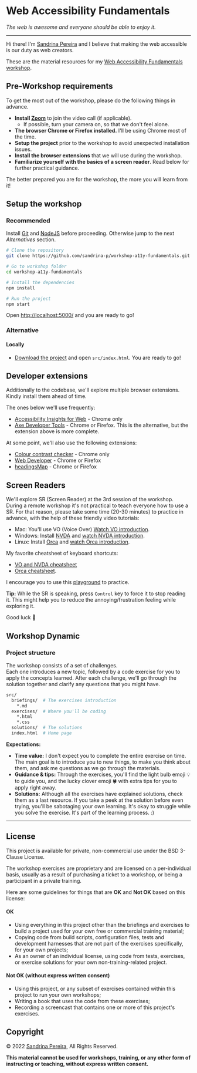 # Web Accessibility Fundamentals

_The web is awesome and everyone should be able to enjoy it._

---

Hi there! I'm [Sandrina Pereira](https://twitter.com/a_sandrina_p) and I believe that making the web accessible is our duty as web creators.

These are the material resources for my [Web Accessibility Fundamentals workshop](https://www.sandrina-p.net/workshop-a11y/).

## Pre-Workshop requirements

To get the most out of the workshop, please do the following things in advance.

- **Install [Zoom](http://zoom.com/)** to join the video call (if applicable).
  - If possible, turn your camera on, so that we don't feel alone.
- **The browser Chrome or Firefox installed.** I'll be using Chrome most of the time.
- **Setup the project** prior to the workshop to avoid unexpected installation issues.
- **Install the browser extensions** that we will use during the workshop.
- **Familiarize yourself with the basics of a screen reader**. Read below for further practical guidance.

The better prepared you are for the workshop, the more you will learn from it!

## Setup the workshop

### Recommended

Install [Git](https://git-scm.com/) and [NodeJS](https://nodejs.org/en/) before proceeding. Otherwise jump to the next _Alternatives_ section.

```bash
# Clone the repository
git clone https://github.com/sandrina-p/workshop-a11y-fundamentals.git

# Go to workshop folder
cd workshop-a11y-fundamentals

# Install the dependencies
npm install

# Run the project
npm start
```

Open [http://localhost:5000/](http://localhost:5000/) and you are ready to go!

### Alternative

#### Locally

- [Download the project](https://github.com/sandrina-p/workshop-a11y-fundamentals/archive/main.zip) and open `src/index.html`. You are ready to go!

## Developer extensions

Additionally to the codebase, we'll explore multiple browser extensions. Kindly install them ahead of time.

The ones below we'll use frequently:

- [Accessibility Insights for Web](https://accessibilityinsights.io/en/downloads/) - Chrome only
- [Axe Developer Tools](https://www.deque.com/axe/browser-extensions/) - Chrome or Firefox. This is the alternative, but the extension above is more complete.

At some point, we'll also use the following extensions:

- [Colour contrast checker](https://colourcontrast.cc/) - Chrome only
- [Web Developer](https://chrispederick.com/work/web-developer/) - Chrome or Firefox
- [headingsMap](https://www.learningapps.co.uk/moodle/xertetoolkits/play.php?template_id=1309#page1section3) - Chrome or Firefox

## Screen Readers

We'll explore SR (Screen Reader) at the 3rd session of the workshop. During a remote workshop it's not practical to teach everyone how to use a SR. For that reason, please take some time (20-30 minutes) to practice in advance, with the help of these friendly video tutorials:

- Mac: You'll use VO (Voice Over) [Watch VO introduction](https://www.youtube.com/watch?v=5R-6WvAihms&t=198s).
- Windows: Install [NVDA](https://www.nvaccess.org/) and [watch NVDA introduction](https://www.youtube.com/watch?v=Jao3s_CwdRU).
- Linux: Install [Orca](https://wiki.gnome.org/Projects/Orca) and [watch Orca introduction](https://www.youtube.com/watch?v=8OWSztc3AtY).

My favorite cheatsheet of keyboard shortcuts:

- [VO and NVDA cheatsheet](https://dequeuniversity.com/screenreaders/survival-guide)
- [Orca cheatsheet](https://help.gnome.org/users/orca/stable/commands_controlling_orca.html.en).

I encourage you to use this [playground](https://sgwvk.csb.app/) to practice.

**Tip:** While the SR is speaking, press `Control` key to force it to stop reading it. This might help you to reduce the annoying/frustration feeling while exploring it.

Good luck 🤞

## Workshop Dynamic

### Project structure

The workshop consists of a set of challenges.  
Each one introduces a new topic, followed by a code exercise for you to apply the concepts learned.
After each challenge, we'll go through the solution together and clarify any questions that you might have.

```bash
src/
  briefings/  # The exercises introduction
    *.md
  exercises/  # Where you'll be coding
    *.html
    *.css
  solutions/  # The solutions
  index.html  # Home page
```

**Expectations:**

- **Time value:** I don't expect you to complete the entire exercise on time. The main goal is to introduce you to new things, to make you think about them, and ask me questions as we go through the materials.
- **Guidance & tips:** Through the exercises, you'll find the light bulb emoji 💡 to guide you, and the lucky clover emoji 🍀 with extra tips for you to apply right away.
- **Solutions:** Although all the exercises have explained solutions, check them as a last resource. If you take a peek at the solution before even trying, you'll be sabotaging your own learning. It's okay to struggle while you solve the exercise. It's part of the learning process. :)

---

## License

This project is available for private, non-commercial use under the BSD 3-Clause License.

The workshop exercises are proprietary and are licensed on a per-individual basis,
usually as a result of purchasing a ticket to a workshop, or being a participant
in a private training.

Here are some guidelines for things that are **OK** and **Not OK** based on this license:

#### OK

- Using everything in this project other than the briefings and exercises
  to build a project used for your own free or commercial training material;
- Copying code from build scripts, configuration files, tests and development
  harnesses that are not part of the exercises specifically, for your own projects;
- As an owner of an individual license, using code from tests, exercises, or
  exercise solutions for your own non-training-related project.

#### Not OK (without express written consent)

- Using this project, or any subset of exercises contained within this project to run your own workshops;
- Writing a book that uses the code from these exercises;
- Recording a screencast that contains one or more of this project's exercises.

## Copyright

&copy; 2022 [Sandrina Pereira](https://www.sandrina-p.net/), All Rights Reserved.

**This material cannot be used for workshops, training, or any other form of instructing or teaching, without express written consent.**
